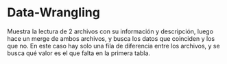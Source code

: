 # Data-Wrangling
Muestra la lectura de 2 archivos con su información y descripción, luego hace un merge de ambos archivos, y busca los datos que coinciden y los que no. En este caso hay solo una fila de diferencia entre los archivos, y se busca qué valor es el que falta en la primera tabla.
